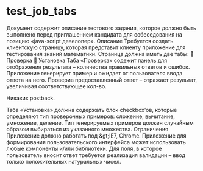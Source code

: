# test_job_tabs
  Документ содержит описание тестового задания, которое должно быть выполнено перед  приглашением кандидата для собеседования на позицию «java-script девелопер».  Описание  Требуется создать клиентскую страницу, которая представит клиенту приложение для тестирования  знаний математики. Страница должна иметь две табы:
   Проверка 
   Установка 
  Таба «Проверка» содежит панель для отображения результата – количества правильных ответов и  ошибок. Приложение генерирует пример и ожидает от пользователя ввода ответа на него. Проверив  предоставленный ответ – отражает результат, увеличивая соответствующее кол-во.
  
  Никаких postback.
  
  Таба «Установка» должна содержать блок checkbox’ов, которые определяют тип проверочных  примеров: сложение, вычитание, умножение, деление. Тип генерируемых примеров должен  случайным образом выбираться из указанного множества.  Ограничения  Приложение должно работать под &amp;gt;IE7, Chrome.  Приложение для формирования пользовательского интерфейса может использовать любые  компоненты и/или библиотеки.   Для поля, в которое пользователь вносит ответ требуется реализация валидации – ввод только  положительных натуральных чисел.
